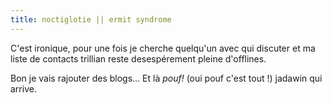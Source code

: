 ```yaml
---
title: noctiglotie || ermit syndrome
---
```


C'est ironique, pour une fois je cherche quelqu'un avec qui discuter et ma
liste de contacts trillian reste desespérement pleine d'offlines.

Bon je vais rajouter des blogs... Et là *pouf!* (oui pouf c'est tout !)
jadawin qui arrive.

